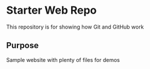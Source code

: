 ##
# Starter Web Repo

This repository is for showing how Git and GitHub work

## Purpose

Sample website with plenty of files for demos